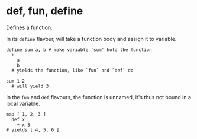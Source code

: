 
# def, fun, define

Defines a function.

In its `define` flavour, will take a function body and assign it to
variable.
```
define sum a, b # make variable 'sum' hold the function
  +
    a
    b
  # yields the function, like `fun` and `def` do

sum 1 2
  # will yield 3
```

In the `fun` and `def` flavours, the function is unnamed, it's thus not
bound in a local variable.
```
map [ 1, 2, 3 ]
  def x
    + x 3
# yields [ 4, 5, 6 ]
```

